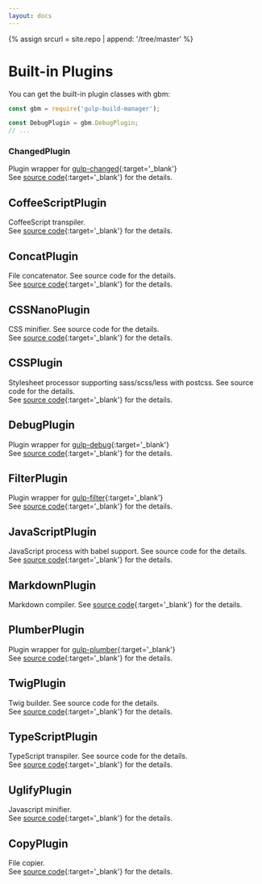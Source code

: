 ```yaml
---
layout: docs
---
```

{% assign srcurl = site.repo | append: '/tree/master' %}

# Built-in Plugins
You can get the built-in plugin classes with gbm:
```javascript
const gbm = require('gulp-build-manager');

const DebugPlugin = gbm.DebugPlugin;
// ...
```

### ChangedPlugin
Plugin wrapper for [gulp-changed](https://github.com/sindresorhus/gulp-changed){:target='_blank'}<br>
See [source code]({{srcurl}}/src/plugins/ChangedPlugin.js){:target='_blank'} for the details.

## CoffeeScriptPlugin
CoffeeScript transpiler.<br>
See [source code]({{srcurl}}/src/plugins/CoffeeScriptPlugin.js){:target='_blank'} for the details.

## ConcatPlugin
File concatenator. See source code for the details.<br>
See [source code]({{srcurl}}/src/plugins/ConcatPlugin.js){:target='_blank'} for the details.

## CSSNanoPlugin
CSS minifier. See source code for the details.<br>
See [source code]({{srcurl}}/src/plugins/CSSNanoPlugin.js){:target='_blank'} for the details.

## CSSPlugin
Stylesheet processor supporting sass/scss/less with postcss. See source code for the details.<br>
See [source code]({{srcurl}}/src/plugins/CSSPlugin.js){:target='_blank'} for the details.

## DebugPlugin
Plugin wrapper for [gulp-debug](https://github.com/sindresorhus/gulp-debug){:target='_blank'}<br>
See [source code]({{srcurl}}/src/plugins/DebugPlugin.js){:target='_blank'} for the details.

## FilterPlugin
Plugin wrapper for [gulp-filter](https://github.com/sindresorhus/gulp-filter){:target='_blank'}<br>
See [source code]({{srcurl}}/src/plugins/FilterPlugin.js){:target='_blank'} for the details.

## JavaScriptPlugin
JavaScript process with babel support. See source code for the details.<br>
See [source code]({{srcurl}}/src/plugins/JavaScriptPlugin.js){:target='_blank'} for the details.

## MarkdownPlugin
Markdown compiler.
See [source code]({{srcurl}}/src/plugins/MarkdownPlugin.js){:target='_blank'} for the details.

## PlumberPlugin
Plugin wrapper for [gulp-plumber](https://github.com/floatdrop/gulp-plumber){:target='_blank'}<br>
See [source code]({{srcurl}}/src/plugins/PlumberPlugin.js){:target='_blank'} for the details.

## TwigPlugin
Twig builder. See source code for the details.<br>
See [source code]({{srcurl}}/src/plugins/TwigPlugin.js){:target='_blank'} for the details.

## TypeScriptPlugin
TypeScript transpiler. See source code for the details.<br>
See [source code]({{srcurl}}/src/plugins/TypeScriptPlugin.js){:target='_blank'} for the details.

## UglifyPlugin
Javascript minifier.<br>
See [source code]({{srcurl}}/src/plugins/UglifyPlugin.js){:target='_blank'} for the details.

## CopyPlugin
File copier.<br>
See [source code]({{srcurl}}/src/plugins/CopyPlugin.js){:target='_blank'} for the details.
